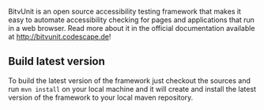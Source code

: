 BitvUnit is an open source accessibility testing framework that makes it easy to automate accessibility checking for pages and applications that run in a web browser. Read more about it in the official documentation available at http://bitvunit.codescape.de!

Build latest version
--------------------
To build the latest version of the framework just checkout the sources and run `mvn install` on your local machine and it will create and install the latest version of the framework to your local maven repository.
